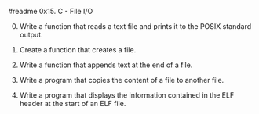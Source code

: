 #readme                       0x15. C - File I/O




0.  Write a function that reads a text file and prints it to the POSIX standard output.

1.  Create a function that creates a file.

2.  Write a function that appends text at the end of a file.

3.  Write a program that copies the content of a file to another file.

4.  Write a program that displays the information contained in the ELF header at the start of an ELF file. 
